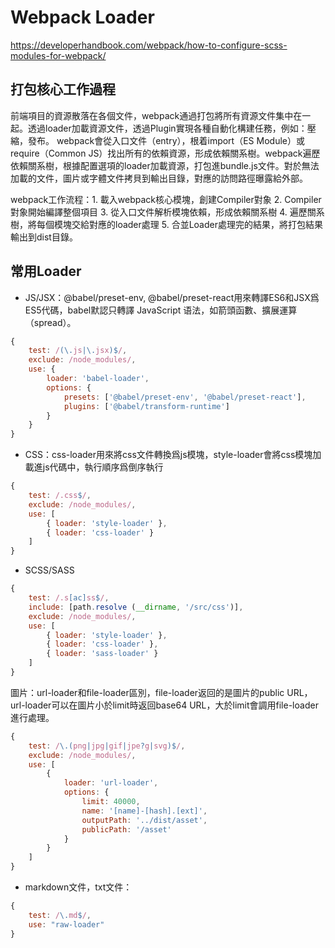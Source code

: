 # Webpack Loader

<https://developerhandbook.com/webpack/how-to-configure-scss-modules-for-webpack/>

## 打包核心工作過程

前端項目的資源散落在各個文件，webpack通過打包將所有資源文件集中在一起。透過loader加載資源文件，透過Plugin實現各種自動化構建任務，例如：壓縮，發布。
webpack會從入口文件（entry），根着import（ES Module）或require（Common JS）找出所有的依賴資源，形成依賴關系樹。webpack遍歷依賴關系樹，根據配置選項的loader加載資源，打包進bundle.js文件。對於無法加載的文件，圖片或字體文件拷貝到輸出目錄，對應的訪問路徑曝露給外部。

webpack工作流程：1. 載入webpack核心模塊，創建Compiler對象 2. Compiler對象開始編譯整個項目 3. 從入口文件解析模塊依賴，形成依賴關系樹 4. 遍歷關系樹，將每個模塊交給對應的loader處理 5. 合並Loader處理完的結果，將打包結果輸出到dist目錄。

## 常用Loader

- JS/JSX：@babel/preset-env, @babel/preset-react用來轉譯ES6和JSX爲ES5代碼，babel默認只轉譯 JavaScript 语法，如箭頭函數、擴展運算（spread）。

```js
{
    test: /(\.js|\.jsx)$/,
    exclude: /node_modules/,
    use: {
        loader: 'babel-loader',
        options: {
            presets: ['@babel/preset-env', '@babel/preset-react'],
            plugins: ['@babel/transform-runtime']
        }
    }
}
```

- CSS：css-loader用來將css文件轉換爲js模塊，style-loader會將css模塊加載進js代碼中，執行順序爲倒序執行

```js
{
    test: /.css$/,
    exclude: /node_modules/,
    use: [
        { loader: 'style-loader' },
        { loader: 'css-loader' }
    ]
}
```

- SCSS/SASS

```js
{
    test: /.s[ac]ss$/,
    include: [path.resolve (__dirname, '/src/css')],
    exclude: /node_modules/,
    use: [
        { loader: 'style-loader' },
        { loader: 'css-loader' },
        { loader: 'sass-loader' }
    ]
}
```

圖片：url-loader和file-loader區別，file-loader返回的是圖片的public URL，url-loader可以在圖片小於limit時返回base64 URL，大於limit會調用file-loader進行處理。

```js
{
    test: /\.(png|jpg|gif|jpe?g|svg)$/,
    exclude: /node_modules/,
    use: [
        {
            loader: 'url-loader',
            options: {
                limit: 40000,
                name: '[name]-[hash].[ext]',
                outputPath: '../dist/asset',
                publicPath: '/asset'
            }
        }
    ]
}

```

- markdown文件，txt文件：

```js
{
    test: /\.md$/,
    use: "raw-loader"
}
```
